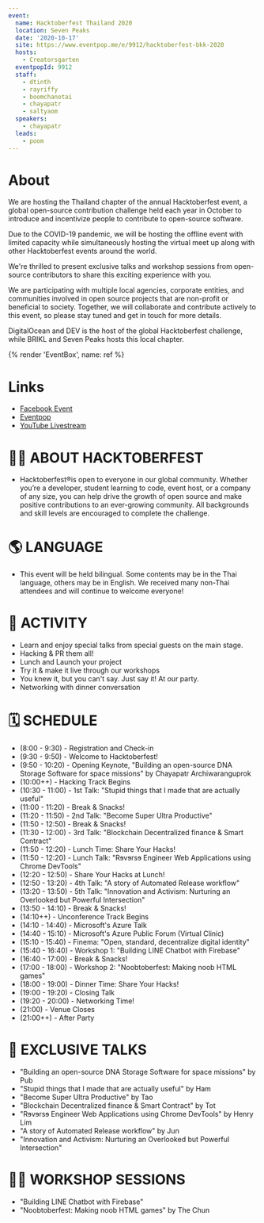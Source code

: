 ```yaml
---
event:
  name: Hacktoberfest Thailand 2020
  location: Seven Peaks
  date: '2020-10-17'
  site: https://www.eventpop.me/e/9912/hacktoberfest-bkk-2020
  hosts:
    - Creatorsgarten
  eventpopId: 9912
  staff:
    - dtinth
    - rayriffy
    - boomchanotai
    - chayapatr
    - saltyaom
  speakers:
    - chayapatr
  leads:
    - poom
---
```


# About

We are hosting the Thailand chapter of the annual Hacktoberfest event, a global open-source contribution challenge held each year in October to introduce and incentivize people to contribute to open-source software.

Due to the COVID-19 pandemic, we will be hosting the offline event with limited capacity while simultaneously hosting the virtual meet up along with other Hacktoberfest events around the world.

We're thrilled to present exclusive talks and workshop sessions from open-source contributors to share this exciting experience with you.

We are participating with multiple local agencies, corporate entities, and communities involved in open source projects that are non-profit or beneficial to society. Together, we will collaborate and contribute actively to this event, so please stay tuned and get in touch for more details.

DigitalOcean and DEV is the host of the global Hacktoberfest challenge, while BRIKL and Seven Peaks hosts this local chapter.

{% render 'EventBox', name: ref %}

# Links

- [Facebook Event](https://www.facebook.com/events/1033263830421330/)
- [Eventpop](https://www.eventpop.me/e/9912/hacktoberfest-bkk-2020)
- [YouTube Livestream](https://www.youtube.com/watch?v=UthGMwPrGMM)

# 👨‍💻 ABOUT HACKTOBERFEST

- Hacktoberfest®is open to everyone in our global community. Whether you’re a developer, student learning to code, event host, or a company of any size, you can help drive the growth of open source and make positive contributions to an ever-growing community. All backgrounds and skill levels are encouraged to complete the challenge.

# 🌎 LANGUAGE

- This event will be held bilingual. Some contents may be in the Thai language, others may be in English. We received many non-Thai attendees and will continue to welcome everyone!

# 🎃 ACTIVITY

- Learn and enjoy special talks from special guests on the main stage.
- Hacking & PR them all!
- Lunch and Launch your project
- Try it & make it live through our workshops
- You knew it, but you can't say. Just say it! At our party.
- Networking with dinner conversation

# 🗓 SCHEDULE

- (8:00 - 9:30) - Registration and Check-in
- (9:30 - 9:50) - Welcome to Hacktoberfest!
- (9:50 - 10:20) - Opening Keynote, "Building an open-source DNA Storage Software for space missions" by Chayapatr Archiwaranguprok
- (10:00++) - Hacking Track Begins
- (10:30 - 11:00) - 1st Talk: "Stupid things that I made that are actually useful"
- (11:00 - 11:20) - Break & Snacks!
- (11:20 - 11:50) - 2nd Talk: "Become Super Ultra Productive"
- (11:50 - 12:50) - Break & Snacks!
- (11:30 - 12:00) - 3rd Talk: "Blockchain Decentralized finance & Smart Contract"
- (11:50 - 12:20) - Lunch Time: Share Your Hacks!
- (11:50 - 12:20) - Lunch Talk: "Rɘvɘrsɘ Engineer Web Applications using Chrome DevTools"
- (12:20 - 12:50) - Share Your Hacks at Lunch!
- (12:50 - 13:20) - 4th Talk: "A story of Automated Release workflow"
- (13:20 - 13:50) - 5th Talk: "Innovation and Activism: Nurturing an Overlooked but Powerful Intersection"
- (13:50 - 14:10) - Break & Snacks!
- (14:10++) - Unconference Track Begins
- (14:10 - 14:40) - Microsoft's Azure Talk
- (14:40 - 15:10) - Microsoft's Azure Public Forum (Virtual Clinic)
- (15:10 - 15:40) - Finema: "Open, standard, decentralize digital identity"
- (15:40 - 16:40) - Workshop 1: "Building LINE Chatbot with Firebase"
- (16:40 - 17:00) - Break & Snacks!
- (17:00 - 18:00) - Workshop 2: "Noobtoberfest: Making noob HTML games"
- (18:00 - 19:00) - Dinner Time: Share Your Hacks!
- (19:00 - 19:20) - Closing Talk
- (19:20 - 20:00) - Networking Time!
- (21:00) - Venue Closes
- (21:00++) - After Party

# 🎤 EXCLUSIVE TALKS

- "Building an open-source DNA Storage Software for space missions" by Pub
- "Stupid things that I made that are actually useful" by Ham
- "Become Super Ultra Productive" by Tao
- "Blockchain Decentralized finance & Smart Contract" by Tot
- "Rɘvɘrsɘ Engineer Web Applications using Chrome DevTools" by Henry Lim
- "A story of Automated Release workflow" by Jun
- "Innovation and Activism: Nurturing an Overlooked but Powerful Intersection"

# 👨‍🔬 WORKSHOP SESSIONS

- "Building LINE Chatbot with Firebase"
- "Noobtoberfest: Making noob HTML games" by The Chun
